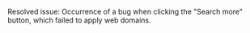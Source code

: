 Resolved issue: Occurrence of a bug when clicking the "Search more" button, which failed to apply web domains.
